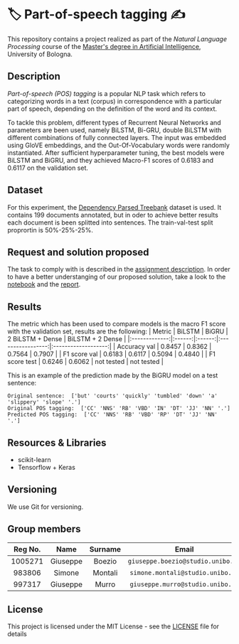 # 🏷️ Part-of-speech tagging ✍️

This repository contains a project realized as part of the *Natural Language Processing* course of the [Master's degree in Artificial Intelligence](https://corsi.unibo.it/2cycle/artificial-intelligence), University of Bologna.

## Description

*Part-of-speech (POS) tagging* is a popular NLP task which refers to categorizing words in a text (corpus) in correspondence with a particular part of speech, depending on the definition of the word and its context.

To tackle this problem, different types of Recurrent Neural Networks and parameters are been used, namely BiLSTM, Bi-GRU, double BiLSTM with different combinations of fully connected layers. The input was embedded using GloVE embeddings, and the Out-Of-Vocabulary words were randomly instantiated. After sufficient hyperparameter tuning, the best models were BiLSTM and BiGRU, and they achieved Macro-F1 scores of 0.6183 and 0.6117 on the validation set.

## Dataset
For this experiment, the [Dependency Parsed Treebank](https://www.nltk.org/nltk_data/) dataset is used.
It contains 199 documents annotated, but in oder to achieve better results each document is been splitted into sentences.
The train-val-test split proprortin is 50%-25%-25%.

## Request and solution proposed
The task to comply with is described in the [assignment description](./Assignment_1.ipynb).
In order to have a better understanging of our proposed solution, take a look to the [notebook](./POS_tagging.ipynb) and the [report](./report.pdf).

## Results
The metric which has been used to compare models is the macro F1 score with the validation set, results are the following:
|    Metric     | BiLSTM | BiGRU  |  2 BiLSTM + Dense |   BiLSTM + 2 Dense  |
|:-------------:|:------:|:------:|:-----------------:|:-------------------:|
| Accuracy val  | 0.8457 | 0.8362 |       0.7564      |       0.7907        |
| F1 score val  | 0.6183 | 0.6117 |       0.5094      |       0.4840        |
| F1 score test | 0.6246 | 0.6062 |   not tested      |   not tested        |


This is an example of the prediction made by the BiGRU model on a test sentence:
```
Original sentence:  ['but' 'courts' 'quickly' 'tumbled' 'down' 'a' 'slippery' 'slope' '.']
Original POS tagging:  ['CC' 'NNS' 'RB' 'VBD' 'IN' 'DT' 'JJ' 'NN' '.']
Predicted POS tagging:  ['CC' 'NNS' 'RB' 'VBD' 'RP' 'DT' 'JJ' 'NN' '.']
```

## Resources & Libraries

* scikit-learn
* Tensorflow + Keras



## Versioning

We use Git for versioning.



## Group members

| Reg No. |   Name    |  Surname  |                 Email                  |                       Username                        |
| :-----: | :-------: | :-------: | :------------------------------------: | :---------------------------------------------------: |
| 1005271 | Giuseppe  |   Boezio  | `giuseppe.boezio@studio.unibo.it`      | [_giuseppeboezio_](https://github.com/giuseppeboezio) |
|  983806 | Simone    |  Montali  |    `simone.montali@studio.unibo.it`    |         [_montali_](https://github.com/montali)         |
|  997317 | Giuseppe  |    Murro  |    `giuseppe.murro@studio.unibo.it`    |         [_gmurro_](https://github.com/gmurro)         |



## License

This project is licensed under the MIT License - see the [LICENSE](./LICENSE) file for details
